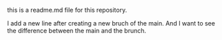 this is a readme.md file for this repository.

I add a new line after creating a new bruch of the main. And I want to see the difference between the main and the brunch.
